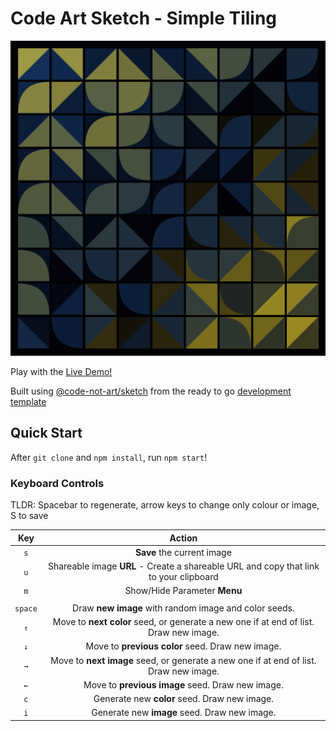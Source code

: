 # Code Art Sketch - Simple Tiling

![Sample Sketch](./docs/hammier%20nidificated%20-%20navelworts.png)

Play with the [Live Demo!](https://codenotart-demo-tiles.netlify.app)

Built using [@code-not-art/sketch](https://www.npmjs.com/package/@code-not-art/sketch) from the ready to go [development template](https://github.com/code-not-art/template)

## Quick Start

After `git clone` and `npm install`, run `npm start`!


### Keyboard Controls

TLDR: Spacebar to regenerate, arrow keys to change only colour or image, S to save

| **Key** |                                      **Action**                                       |
| :-----: | :-----------------------------------------------------------------------------------: |
|   `s`   |                              **Save** the current image                               |
|   `u`   | Shareable image **URL** - Create a shareable URL and copy that link to your clipboard |
|   `m`   |                             Show/Hide Parameter **Menu**                              |
|         |                                                                                       |
| `space` |                 Draw **new image** with random image and color seeds.                 |
|   `↑`   | Move to **next color** seed, or generate a new one if at end of list. Draw new image. |
|   `↓`   |                   Move to **previous color** seed. Draw new image.                    |
|   `→`   | Move to **next image** seed, or generate a new one if at end of list. Draw new image. |
|   `←`   |                   Move to **previous image** seed. Draw new image.                    |
|   `c`   |                     Generate new **color** seed. Draw new image.                      |
|   `i`   |                     Generate new **image** seed. Draw new image.                      |
